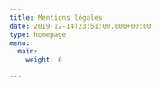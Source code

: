 ```yaml
---
title: Mentions légales
date: 2019-12-14T23:51:00.000+00:00
type: homepage
menu:
  main:
    weight: 6

---
```

